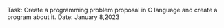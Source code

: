 Task: Create a programming problem proposal in C language and create a program about it.
Date: January 8,2023
